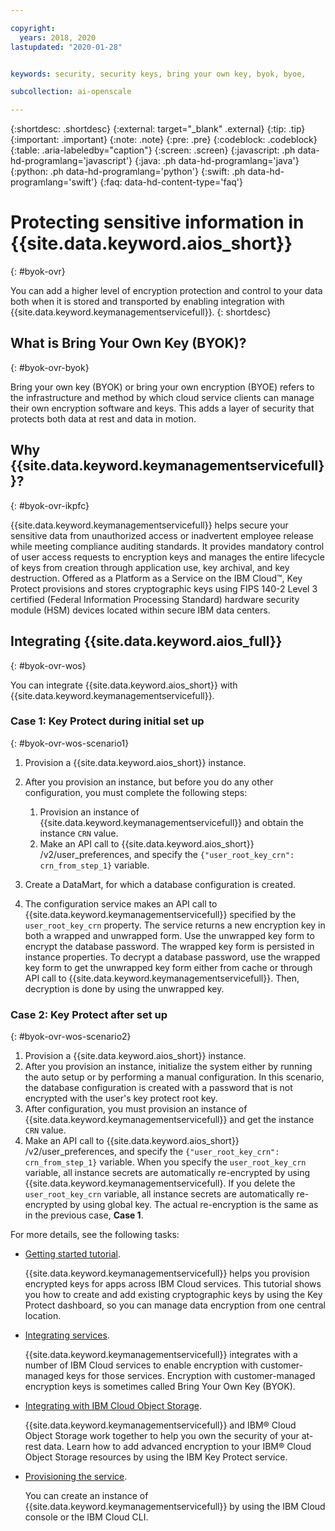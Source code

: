 ```yaml
---

copyright:
  years: 2018, 2020
lastupdated: "2020-01-28"


keywords: security, security keys, bring your own key, byok, byoe, 

subcollection: ai-openscale

---
```


{:shortdesc: .shortdesc}
{:external: target="_blank" .external}
{:tip: .tip}
{:important: .important}
{:note: .note}
{:pre: .pre}
{:codeblock: .codeblock}
{:table: .aria-labeledby="caption"}
{:screen: .screen}
{:javascript: .ph data-hd-programlang='javascript'}
{:java: .ph data-hd-programlang='java'}
{:python: .ph data-hd-programlang='python'}
{:swift: .ph data-hd-programlang='swift'}
{:faq: data-hd-content-type='faq'}

# Protecting sensitive information in {{site.data.keyword.aios_short}}
{: #byok-ovr}

You can add a higher level of encryption protection and control to your data both when it is stored and transported by enabling integration with {{site.data.keyword.keymanagementservicefull}}. 
{: shortdesc}

## What is Bring Your Own Key (BYOK)?
{: #byok-ovr-byok}

Bring your own key (BYOK) or bring your own encryption (BYOE) refers to the infrastructure and method by which cloud service clients can manage their own encryption software and keys. This adds a layer of security that protects both data at rest and data in motion. 

## Why {{site.data.keyword.keymanagementservicefull}}?
{: #byok-ovr-ikpfc}

{{site.data.keyword.keymanagementservicefull}} helps secure your sensitive data from unauthorized access or inadvertent employee release while meeting compliance auditing standards. It provides mandatory control of user access requests to encryption keys and manages the entire lifecycle of keys from creation through application use, key archival, and key destruction. Offered as a Platform as a Service on the IBM Cloud™, Key Protect provisions and stores cryptographic keys using FIPS 140-2 Level 3 certified (Federal Information Processing Standard) hardware security module (HSM) devices located within secure IBM data centers.

## Integrating {{site.data.keyword.aios_full}}
{: #byok-ovr-wos}

You can integrate {{site.data.keyword.aios_short}} with {{site.data.keyword.keymanagementservicefull}}.

### Case 1: Key Protect during initial set up
{: #byok-ovr-wos-scenario1}

1. Provision a {{site.data.keyword.aios_short}} instance.
2. After you provision an instance, but before you do any other configuration, you must complete the following steps:

    1. Provision an instance of {{site.data.keyword.keymanagementservicefull}} and obtain the instance `CRN` value.
    2. Make an API call to {{site.data.keyword.aios_short}} /v2/user_preferences, and specify the `{"user_root_key_crn": crn_from_step_1}` variable.

3. Create a DataMart, for which a database configuration is created.
4. The configuration service makes an API call to {{site.data.keyword.keymanagementservicefull}} specified by the `user_root_key_crn` property. The service returns a new encryption key in both a wrapped and unwrapped form. Use the unwrapped key form to encrypt the database password. The wrapped key form is persisted in instance properties. To decrypt a database password, use the wrapped key form to get the unwrapped key form either from cache or through API call to {{site.data.keyword.keymanagementservicefull}}. Then, decryption is done by using the unwrapped key.

### Case 2: Key Protect after set up
{: #byok-ovr-wos-scenario2}

1. Provision a {{site.data.keyword.aios_short}} instance.
2. After you provision an instance, initialize the system either by running the auto setup or by performing a manual configuration. In this scenario, the database configuration is created with a password that is not encrypted with the user's key protect root key.
3. After configuration, you must provision an instance of {{site.data.keyword.keymanagementservicefull}} and get the instance `CRN` value.
4. Make an API call to {{site.data.keyword.aios_short}} /v2/user_preferences, and specify the `{"user_root_key_crn": crn_from_step_1}` variable. When you specify the `user_root_key_crn` variable, all instance secrets are automatically re-encrypted by using {{site.data.keyword.keymanagementservicefull}. If you delete the  `user_root_key_crn` variable, all instance secrets are automatically re-encrypted by using global key. The actual re-encryption is the same as in the previous case, **Case 1**.

For more details, see the following tasks:

- [Getting started tutorial](/docs/key-protect?topic=key-protect-getting-started-tutorial).
  
  {{site.data.keyword.keymanagementservicefull}} helps you provision encrypted keys for apps across IBM Cloud services. This tutorial shows you how to create and add existing cryptographic keys by using the Key Protect dashboard, so you can manage data encryption from one central location.
  
- [Integrating services](/docs/key-protect?topic=key-protect-integrate-services).
  
  {{site.data.keyword.keymanagementservicefull}} integrates with a number of IBM Cloud services to enable encryption with customer-managed keys for those services. Encryption with customer-managed encryption keys is sometimes called Bring Your Own Key (BYOK).
  
- [Integrating with IBM Cloud Object Storage](/docs/key-protect?topic=key-protect-integrate-cos).
  
  {{site.data.keyword.keymanagementservicefull}} and IBM® Cloud Object Storage work together to help you own the security of your at-rest data. Learn how to add advanced encryption to your IBM® Cloud Object Storage resources by using the IBM Key Protect service.
  
- [Provisioning the service](/docs/key-protect?topic=key-protect-provision).
  
  You can create an instance of {{site.data.keyword.keymanagementservicefull}} by using the IBM Cloud console or the IBM Cloud CLI.
  
